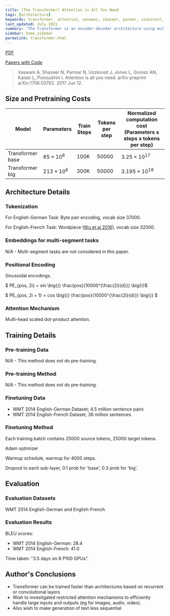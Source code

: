```yaml
---
title: (The Transformer) Attention is All You Need
tags: [architecture]
keywords: transformer, attention, vaswani, shazeer, parmar, uszkoreit, jones, gomez, kaiser, polosukhin, vaswani et al, 2017, google, brain, google brain, toronto, google research, university of toronto
last_updated: July 2021
summary: "The Transformer is an encoder-decoder architecture using multi-layer attention-only layers."
sidebar: home_sidebar
permalink: transformer.html
---
```


[PDF](https://arxiv.org/pdf/1706.03762.pdf)

[Papers with Code](https://paperswithcode.com/paper/attention-is-all-you-need)

> Vaswani A, Shazeer N, Parmar N, Uszkoreit J, Jones L, Gomez AN, Kaiser L, Polosukhin I. Attention is all you need. arXiv preprint arXiv:1706.03762. 2017 Jun 12.

## Size and Pretraining Costs

|Model           |Parameters       |Train Steps|Tokens per step|Normalized computation cost (Parameters x steps x tokens per step)|
|----------------|-----------------|-----------|---------------|-------------------------------------------------------------|
|Transformer base|$65 \times 10^6$ |100K       |50000          |$3.25 \times 10^{17}$                                        |
|Transformer big |$213 \times 10^6$|300K       |50000          |$3.195 \times 10^{18}$                                       |

## Architecture Details

### Tokenization

For English-German Task:
Byte pair encoding, vocab size 37000.

For English-French Task:
Wordpiece ([Wu et al 2016]), vocab size 32000.

### Embeddings for multi-segment tasks

N/A - Multi-segment tasks are not considered in this paper.

### Positional Encoding

Sinusoidal encodings.

$ PE_{pos, 2i} = sin \big{(} \frac{pos}{10000^{\frac{2i}{d}}} \big{)}$

$ PE_{pos, 2i + 1} = cos \big{(} \frac{pos}{10000^{\frac{2i}{d}}} \big{)} $

### Attention Mechanism

Multi-head scaled dot-product attention.

## Training Details

### Pre-training Data

N/A - This method does not do pre-training.

### Pre-training Method

N/A - This method does not do pre-training.

### Finetuning Data

* WMT 2014 English-German Dataset; 4.5 million sentence pairs
* WMT 2014 English-French Dataset; 36 million sentences

### Finetuning Method

Each training batch contains 25000 source tokens, 25000 target tokens.

Adam optimizer

Warmup schedule, warmup for 4000 steps.

Dropout to each sub-layer, 0.1 prob for 'base', 0.3 prob for 'big'.

## Evaluation

### Evaluation Datasets

WMT 2014 English-German and English-French.

### Evaluation Results

BLEU scores:

* WMT 2014 English-German: 28.4
* WMT 2014 English-French: 41.0

Time taken: "3.5 days on 8 P100 GPUs".

## Author's Conclusions

* Transformer can be trained faster than architectures based on recurrent or convolutional layers
* Wish to investigated restricted attention mechanisms to efficiently handle large inputs and outputs (eg for images, audio, video).
* Also wish to make generation of text less sequential


[Wu et al 2016]: https://arxiv.org/abs/1609.08144